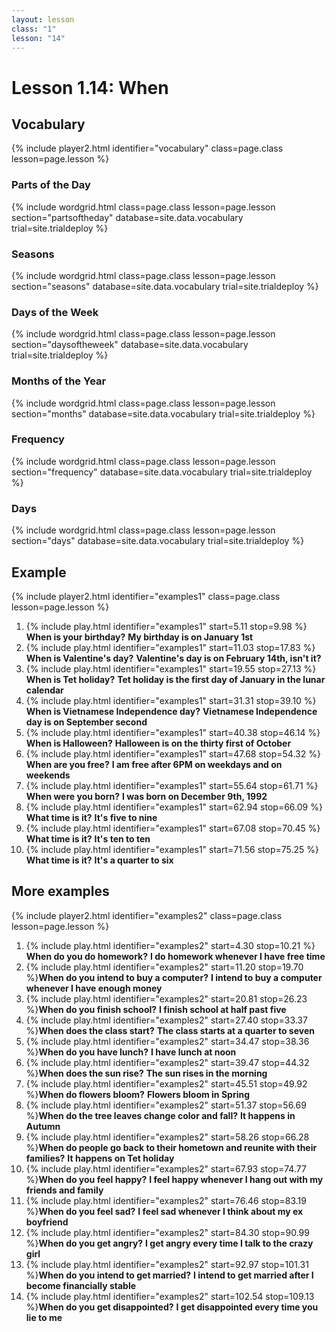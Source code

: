 ```yaml
---
layout: lesson
class: "1"
lesson: "14"
---
```


# Lesson 1.14: When



## Vocabulary
{% include player2.html identifier="vocabulary" class=page.class lesson=page.lesson %}

### Parts of the Day

{% include wordgrid.html 
		class=page.class 
		lesson=page.lesson 
		section="partsoftheday"
		database=site.data.vocabulary 
		trial=site.trialdeploy %}


### Seasons

{% include wordgrid.html 
		class=page.class 
		lesson=page.lesson 
		section="seasons"
		database=site.data.vocabulary 
		trial=site.trialdeploy %}
		

### Days of the Week


{% include wordgrid.html 
		class=page.class 
		lesson=page.lesson 
		section="daysoftheweek"
		database=site.data.vocabulary 
		trial=site.trialdeploy %}



### Months of the Year

{% include wordgrid.html 
		class=page.class 
		lesson=page.lesson 
		section="months"
		database=site.data.vocabulary 
		trial=site.trialdeploy %}



### Frequency

{% include wordgrid.html 
		class=page.class 
		lesson=page.lesson 
		section="frequency"
		database=site.data.vocabulary 
		trial=site.trialdeploy %}

### Days

{% include wordgrid.html 
		class=page.class 
		lesson=page.lesson 
		section="days"
		database=site.data.vocabulary 
		trial=site.trialdeploy %}



## Example
{% include player2.html identifier="examples1" class=page.class lesson=page.lesson %}

1. {% include play.html identifier="examples1" start=5.11 stop=9.98 %} **When is your birthday?** **My birthday is on January 1st**
2. {% include play.html identifier="examples1" start=11.03 stop=17.83 %} **When is Valentine's day?** **Valentine's day is on February 14th, isn't it?**
3. {% include play.html identifier="examples1" start=19.55 stop=27.13 %} **When is Tet holiday?** **Tet holiday is the first day of January in the lunar calendar**
4. {% include play.html identifier="examples1" start=31.31 stop=39.10 %} **When is Vietnamese Independence day?** **Vietnamese Independence day is on September second**
5. {% include play.html identifier="examples1" start=40.38 stop=46.14 %} **When is Halloween?** **Halloween is on the thirty first of October**
6. {% include play.html identifier="examples1" start=47.68 stop=54.32 %} **When are you free?** **I am free after 6PM on weekdays and on weekends**
7. {% include play.html identifier="examples1" start=55.64 stop=61.71 %} **When were you born?** **I was born on December 9th, 1992**
8. {% include play.html identifier="examples1" start=62.94 stop=66.09 %} **What time is it?** **It's five to nine**
9. {% include play.html identifier="examples1" start=67.08 stop=70.45 %} **What time is it?** **It's ten to ten**
10. {% include play.html identifier="examples1" start=71.56 stop=75.25 %} **What time is it?** **It's a quarter to six**




## More examples
{% include player2.html identifier="examples2" class=page.class lesson=page.lesson %}

1. {% include play.html identifier="examples2" start=4.30 stop=10.21 %} **When do you do homework?** **I do homework whenever I have free time**
2. {% include play.html identifier="examples2" start=11.20 stop=19.70 %}**When do you intend to buy a computer?** **I intend to buy a computer whenever I have enough money**
3. {% include play.html identifier="examples2" start=20.81 stop=26.23 %}**When do you finish school?** **I finish school at half past five**
4. {% include play.html identifier="examples2" start=27.40 stop=33.37 %}**When does the class start?** **The class starts at a quarter to seven**
5. {% include play.html identifier="examples2" start=34.47 stop=38.36 %}**When do you have lunch?** **I have lunch at noon**
6. {% include play.html identifier="examples2" start=39.47 stop=44.32 %}**When does the sun rise?** **The sun rises in the morning**
7. {% include play.html identifier="examples2" start=45.51 stop=49.92 %}**When do flowers bloom?** **Flowers bloom in Spring**
8. {% include play.html identifier="examples2" start=51.37 stop=56.69 %}**When do the tree leaves change color and fall?** **It happens in Autumn**
9. {% include play.html identifier="examples2" start=58.26 stop=66.28 %}**When do people go back to their hometown and reunite with their families?** **It happens on Tet holiday**
10. {% include play.html identifier="examples2" start=67.93 stop=74.77 %}**When do you feel happy?** **I feel happy whenever I hang out with my friends and family**
11. {% include play.html identifier="examples2" start=76.46 stop=83.19 %}**When do you feel sad?** **I feel sad whenever I think about my ex boyfriend**
12. {% include play.html identifier="examples2" start=84.30 stop=90.99 %}**When do you get angry?** **I get angry every time I talk to the crazy girl**
13. {% include play.html identifier="examples2" start=92.97 stop=101.31 %}**When do you intend to get married?** **I intend to get married after I become financially stable**
14. {% include play.html identifier="examples2" start=102.54 stop=109.13 %}**When do you get disappointed?** **I get disappointed every time you lie to me**

